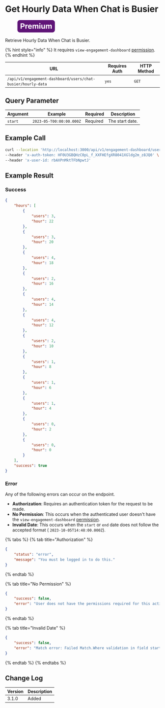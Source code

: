 # Get Hourly Data When Chat is Busier

<figure><img src="../../../../../../../.gitbook/assets/Premium.svg" alt=""><figcaption></figcaption></figure>

Retrieve Hourly Data When Chat is Busier.

{% hint style="info" %}
It requires `view-engagement-dashboard` [permission](https://docs.rocket.chat/use-rocket.chat/workspace-administration/permissions).
{% endhint %}

| URL                                                          | Requires Auth | HTTP Method |
| ------------------------------------------------------------ | ------------- | ----------- |
| `/api/v1/engagement-dashboard/users/chat-busier/hourly-data` | `yes`         | `GET`       |

## &#x20;Query Parameter

| Argument | Example                  | Required | Description     |
| -------- | ------------------------ | -------- | --------------- |
| `start`  | `2023-05-T00:00:00.000Z` | Required | The start date. |

## Example Call

```bash
curl --location 'http://localhost:3000/api/v1/engagement-dashboard/users/chat-busier/hourly-data?start=2023-05-T00%3A00%3A00.000Z' \
--header 'x-auth-token: HF0U3GBQHzC0pL_f_XXFHEfgXR8041XGldg2m_z8JQ0' \
--header 'x-user-id: rbAXPnMktTFbNpwtJ'
```

## Example Result

### Success

```json
{
    "hours": [
        {
            "users": 3,
            "hour": 22
        },
        {
            "users": 3,
            "hour": 20
        },
        {
            "users": 4,
            "hour": 18
        },
        {
            "users": 2,
            "hour": 16
        },
        {
            "users": 4,
            "hour": 14
        },
        {
            "users": 4,
            "hour": 12
        },
        {
            "users": 2,
            "hour": 10
        },
        {
            "users": 1,
            "hour": 8
        },
        {
            "users": 1,
            "hour": 6
        },
        {
            "users": 1,
            "hour": 4
        },
        {
            "users": 0,
            "hour": 2
        },
        {
            "users": 0,
            "hour": 0
        }
    ],
    "success": true
}
```

### Error

Any of the following errors can occur on the endpoint.

* **Authorization**: Requires an authentication token for the request to be made.
* **No Permission**: This occurs when the authenticated user doesn't have the   `view-engagement-dashboard` [permission](https://docs.rocket.chat/use-rocket.chat/workspace-administration/permissions).
* **Invalid Date**: This occurs when the `start` or `end` date does not follow the accepted format ( `2023-10-05T14:48:00.000Z`).

{% tabs %}
{% tab title="Authorization" %}
```json
{
    "status": "error",
    "message": "You must be logged in to do this."
}
```
{% endtab %}

{% tab title="No Permission" %}
```json
{
    "success": false,
    "error": "User does not have the permissions required for this action [error-unauthorized]"
}
```
{% endtab %}

{% tab title="Invalid Date" %}
```json
{
    "success": false,
    "error": "Match error: Failed Match.Where validation in field start"
}
```
{% endtab %}
{% endtabs %}

## Change Log

| Version | Description |
| ------- | ----------- |
| 3.1.0   | Added       |
